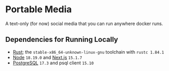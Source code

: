 # Portable Media

A text-only (for now) social media that you can run anywhere docker runs.

## Dependencies for Running Locally

- [Rust](https://www.rust-lang.org/learn/get-started); the `stable-x86_64-unknown-linux-gnu` toolchain with `rustc 1.84.1`
- [Node](https://nodejs.org/en) `18.19.0` and [Next.js](https://nextjs.org/docs/app/getting-started/installation) `15.1.7`
- [PostgreSQL](https://www.postgresql.org/download/) `17.3` and psql client `15.10`
